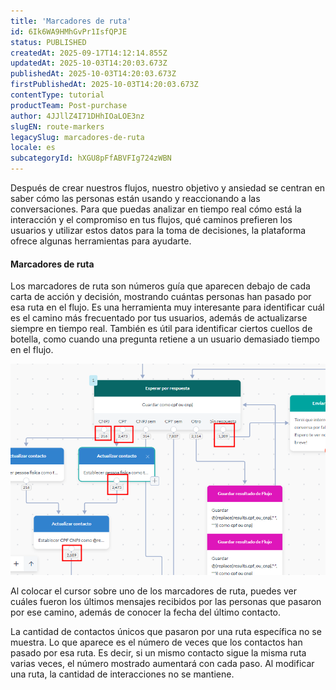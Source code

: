 ```yaml
---
title: 'Marcadores de ruta'
id: 6Ik6WA9HMhGvPr1IsfQPJE
status: PUBLISHED
createdAt: 2025-09-17T14:12:14.855Z
updatedAt: 2025-10-03T14:20:03.673Z
publishedAt: 2025-10-03T14:20:03.673Z
firstPublishedAt: 2025-10-03T14:20:03.673Z
contentType: tutorial
productTeam: Post-purchase
author: 4JJllZ4I71DHhIOaLOE3nz
slugEN: route-markers
legacySlug: marcadores-de-ruta
locale: es
subcategoryId: hXGU8pFfABVFIg724zWBN
---
```


Después de crear nuestros flujos, nuestro objetivo y ansiedad se centran en saber cómo las personas están usando y reaccionando a las conversaciones. Para que puedas analizar en tiempo real cómo está la interacción y el compromiso en tus flujos, qué caminos prefieren los usuarios y utilizar estos datos para la toma de decisiones, la plataforma ofrece algunas herramientas para ayudarte.

#### Marcadores de ruta

Los marcadores de ruta son números guía que aparecen debajo de cada carta de acción y decisión, mostrando cuántas personas han pasado por esa ruta en el flujo. Es una herramienta muy interesante para identificar cuál es el camino más frecuentado por tus usuarios, además de actualizarse siempre en tiempo real. También es útil para identificar ciertos cuellos de botella, como cuando una pregunta retiene a un usuario demasiado tiempo en el flujo.

![](https://raw.githubusercontent.com/vtexdocs/help-center-content/refs/heads/main/docs/es/tutorials/weni-by-vtex/flujos/marcadores-de-ruta_1.png)

Al colocar el cursor sobre uno de los marcadores de ruta, puedes ver cuáles fueron los últimos mensajes recibidos por las personas que pasaron por ese camino, además de conocer la fecha del último contacto.

La cantidad de contactos únicos que pasaron por una ruta específica no se muestra. Lo que aparece es el número de veces que los contactos han pasado por esa ruta. Es decir, si un mismo contacto sigue la misma ruta varias veces, el número mostrado aumentará con cada paso.
Al modificar una ruta, la cantidad de interacciones no se mantiene.
